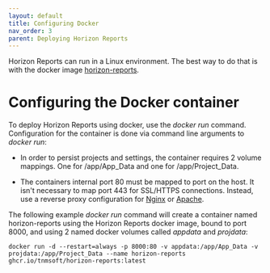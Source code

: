 ```yaml
---
layout: default
title: Configuring Docker
nav_order: 3
parent: Deploying Horizon Reports
---
```


Horizon Reports can run in a Linux environment. The best way to do that is with the docker image [horizon-reports](https://github.com/users/tnmsoft/packages/container/package/horizon-reports). 

# Configuring the Docker container

To deploy Horizon Reports using docker, use the *docker run* command. Configuration for the container is done via command line arguments to *docker run*: 

* In order to persist projects and settings, the container requires 2 volume mappings. One for /app/App_Data and one for /app/Project_Data.  

* The containers internal port 80 must be mapped to port on the host. It isn't necessary to map port 443 for SSL/HTTPS connections. Instead, use a reverse proxy configuration for [Nginx](https://nginx.org/en/) or [Apache](https://apache.org/).

The following example *docker run* command will create a container named horizon-reports using the Horizon Reports docker image, bound to port 8000, and using 2 named docker volumes called *appdata* and *projdata*:


```console
docker run -d --restart=always -p 8000:80 -v appdata:/app/App_Data -v projdata:/app/Project_Data --name horizon-reports ghcr.io/tnmsoft/horizon-reports:latest
```